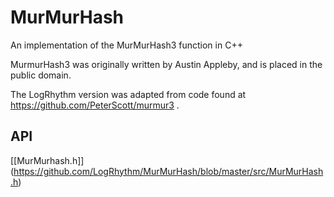 # MurMurHash

An implementation of the MurMurHash3 function in C++

 MurmurHash3 was originally written by Austin Appleby, and is placed in the public domain.

 The LogRhythm version was adapted from code found at https://github.com/PeterScott/murmur3 .


## API
[[MurMurhash.h]] (https://github.com/LogRhythm/MurMurHash/blob/master/src/MurMurHash.h)
